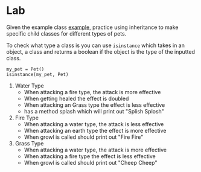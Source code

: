 # Lab 

Given the example class [example], practice using inheritance to make specific child classes for different types of pets. 

To check what type a class is you can use `isinstance` which takes in an object, a class and returns a boolean if the object is the type of the inputted class. 
```
my_pet = Pet()
isinstance(my_pet, Pet)
```

1. Water Type
	* When attacking a fire type, the attack is more effective
	* When getting healed the effect is doubled
	* When attacking an Grass type the effect is less effective
	* has a method splash which will print out "Splish Splosh"
2. Fire Type
	* When attacking a water type, the attack is less effective
	* When attacking an earth type the effect is more effective
	* When growl is called should print out "Fire Fire"
3. Grass Type
	* When attacking a water type, the attack is more effective
	* When attacking a fire type the effect is less effective
	* When growl is called should print out "Cheep Cheep"
	
[example]: example.py